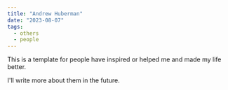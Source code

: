 ```yaml
---
title: "Andrew Huberman"
date: "2023-08-07"
tags: 
  - others
  - people
---
```


This is a template for people have inspired or helped me and made my life better.

I'll write more about them in the future.